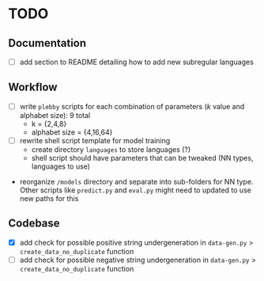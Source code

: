# TODO

## Documentation

- [ ] add section to README detailing how to add new subregular languages

## Workflow

- [ ] write `plebby` scripts for each combination of parameters (*k* value and alphabet size): 9 total
  - k = {2,4,8}
  - alphabet size = {4,16,64}
- [ ] rewrite shell script template for model training
  - create directory `languages` to store languages (?)
  - shell script should have parameters that can be tweaked (NN types, languages to use)
- reorganize `/models` directory and separate into sub-folders for NN type. Other scripts like `predict.py` and `eval.py` might need to updated to use new paths for this

## Codebase

- [x] add check for possible positive string undergeneration in  `data-gen.py` > `create_data_no_duplicate` function
- [ ] add check for possible negative string undergeneration in  `data-gen.py` > `create_data_no_duplicate` function
